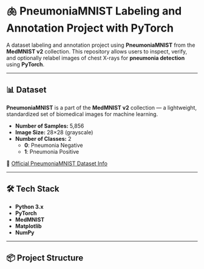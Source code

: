 # 🫁 PneumoniaMNIST Labeling and Annotation Project with PyTorch

A dataset labeling and annotation project using **PneumoniaMNIST** from the **MedMNIST v2** collection. This repository allows users to inspect, verify, and optionally relabel images of chest X-rays for **pneumonia detection** using **PyTorch**.

---

## 📊 Dataset

**PneumoniaMNIST** is a part of the **MedMNIST v2** collection — a lightweight, standardized set of biomedical images for machine learning.

- **Number of Samples:** 5,856
- **Image Size:** 28×28 (grayscale)
- **Number of Classes:** 2  
  - **0**: Pneumonia Negative  
  - **1**: Pneumonia Positive  

📖 [Official PneumoniaMNIST Dataset Info](https://medmnist.com/)

---

## 🛠️ Tech Stack

- **Python 3.x**
- **PyTorch**
- **MedMNIST**
- **Matplotlib**
- **NumPy**

---

## 📦 Project Structure




